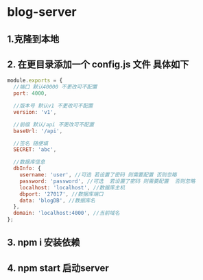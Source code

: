 # blog-server
## 1.克隆到本地

## 2. 在更目录添加一个 config.js 文件 具体如下
```js
module.exports = {
  //端口 默认40000 不更改可不配置
  port: 4000,

  //版本号 默认v1 不更改可不配置
  version: 'v1',

  //前缀 默认/api 不更改可不配置
  baseUrl: '/api',

  //签名 随便填
  SECRET: 'abc',

  //数据库信息 
  dbInfo: {
    username: 'user', //可选 若设置了密码 则需要配置 否则忽略
    password: 'password', //可选  若设置了密码 则需要配置  否则忽略
    localhost: 'localhost', //数据库主机
    dbport: '27017', //数据库端口
    data: 'blogDB', //数据库名
  },
  domain: 'localhost:4000', //当前域名
};
```
## 3. npm i 安装依赖
## 4. npm start 启动server
